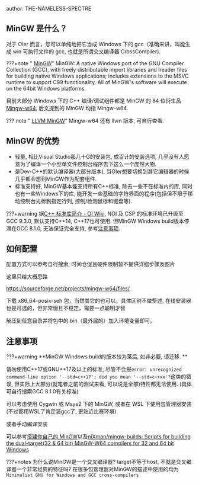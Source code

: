 author: THE-NAMELESS-SPECTRE

## MinGW 是什么？

对于 OIer 而言，您可以单纯地把它当成 Windows 下的 gcc（准确来讲，叫能生成 win 可执行文件的 gcc, 也就是所谓交叉编译器 CrossCompiler).

???+note " [MinGW](https://sourceforge.net/projects/mingw/)"
    MinGW: A native Windows port of the GNU Compiler Collection (GCC), with freely distributable import libraries and header files for building native Windows applications; includes extensions to the MSVC runtime to support C99 functionality. All of MinGW's software will execute on the 64bit Windows platforms.

目前大部分 Windows 下的 C++ 编译/调试组件都是 MinGW 的 64 位衍生品 [Mingw-w64](http://www.mingw-w64.org/), 后文提到的 MinGW 均指 Mingw-w64.

??? note " [LLVM MinGW](https://github.com/mstorsjo/llvm-mingw)"
    Mingw-w64 还有 llvm 版本, 可自行查看. 

## MinGW 的优势

- 轻量, 相比Visual Studio那几十G的安装包, 成百计的安装选项, 几乎没有人愿意为了编译一个小型单文件控制台程序去下这么一个庞然大物. 
- 是Dev-C++的默认编译器(大部分版本), 当OIer想要切换到其它编辑器的时候几乎都会想到MinGW作为配套组件. 
- 标准支持好, MinGW基本能支持所有C++标准, 除去一些不在标准内的库, 同时也有一些Windows下的库, 能开发一些基础的字符界面的程序(包括但不限于移动控制台光标到指定行列, 控制/检测鼠标和键盘等). 

???+warning
    据[C++ 标准库简介 - OI Wiki](../../lang/csl/#c), NOI 及 CSP 的标准环境已升级至GCC 9.3.0, 默认支持C++14, C++17也可使用. 
    但MinGW Windows build版本停滞在GCC 8.1.0, 无法保证完全支持, 参考[注意事项](./#_2). 

## 如何配置

配置方式可以参考自行搜索, 时间仓促且硬件限制暂不提供详细步骤及图片

这里只给大概思路

<https://sourceforge.net/projects/mingw-w64/files/>

下载 x86_64-posix-seh 包，当然其它的也可以，具体区别不做赘述, 在线安装器也是可选的，但非常慢且不稳定，需要一点聪明才智

解压到任意目录并将包中的 bin（最外层的）加入环境变量即可。

## 注意事项

???+warning
    **MinGW Windows build的版本较为落后, 如非必要, 请迁移. **

请勿使用C++17或GNU++17及以上的标准, 尽管不会报`error: unrecognized command-line option '--std=c++17'; did you mean '--std=c++xx'?`这类的错误, 但实际上大部分(就笔者之前的测试来看, 可以说是全部)特性都无法使用. (具体可自行搜索GCC 8.1.0有关标准)

可以考虑使用 Cygwin 或 Msys2 下的 MinGW, 或者在 WSL 下使用包管理器安装(不过都用WSL了肯定装gcc了, 更贴近比赛环境)

或者手动编译安装

可以参考[搭建你自己的 MinGW](https://guyutongxue.github.io/blogs/build_mingw.html)以及[niXman/mingw-builds: Scripts for building the dual-target(32 & 64 bit) MinGW-W64 compilers for 32 and 64 bit Windows](https://github.com/niXman/mingw-builds)

???+notes
    为什么说MinGW是一个交叉编译器? 
    target不等于host, 不就是交叉编译器一个非常经典的特征吗? 
    在很多包管理器对MinGW的描述中使用的均为`Minimalist GNU for Windows and GCC cross-compilers`
